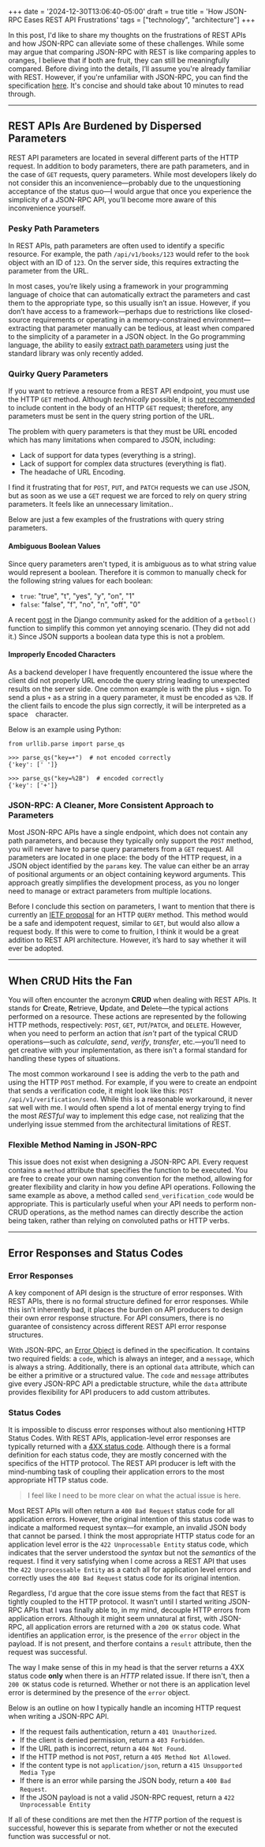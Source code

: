 +++
date = '2024-12-30T13:06:40-05:00'
draft = true
title = 'How JSON-RPC Eases REST API Frustrations'
tags = ["technology", "architecture"]
+++

In this post, I'd like to share my thoughts on the frustrations of REST APIs and how JSON-RPC can alleviate some of these challenges. While some may argue that comparing JSON-RPC with REST is like comparing apples to oranges, I believe that if both are fruit, they can still be meaningfully compared. Before diving into the details, I’ll assume you're already familiar with REST. However, if you're unfamiliar with JSON-RPC, you can find the specification [here](https://www.jsonrpc.org/specification). It's concise and should take about 10 minutes to read through.
___

## REST APIs Are Burdened by Dispersed Parameters
REST API parameters are located in several different parts of the HTTP request. In addition to body parameters, there are path parameters, and in the case of `GET` requests, query parameters. While most developers likely do not consider this an inconvenience—probably due to the unquestioning acceptance of the status quo—I would argue that once you experience the simplicity of a JSON-RPC API, you’ll become more aware of this inconvenience yourself.

### Pesky Path Parameters
In REST APIs, path parameters are often used to identify a specific resource. For example, the path `/api/v1/books/123` would refer to the `book` object with an ID of `123`. On the server side, this requires extracting the parameter from the URL.

In most cases, you’re likely using a framework in your programming language of choice that can automatically extract the parameters and cast them to the appropriate type, so this usually isn’t an issue. However, if you don’t have access to a framework—perhaps due to restrictions like closed-source requirements or operating in a memory-constrained environment—extracting that parameter manually can be tedious, at least when compared to the simplicity of a parameter in a JSON object. In the Go programming language, the ability to easily [extract path parameters](https://go.dev/blog/routing-enhancements) using just the standard library was only recently added.

### Quirky Query Parameters
If you want to retrieve a resource from a REST API endpoint, you must use the HTTP `GET` method. Although _technically_ possible, it is [not recommended](https://developer.mozilla.org/en-US/docs/Web/HTTP/Methods/GET) to include content in the body of an HTTP `GET` request; therefore, any parameters must be sent in the query string portion of the URL.

The problem with query parameters is that they must be URL encoded which has many limitations when compared to JSON, including:
- Lack of support for data types (everything is a string).
- Lack of support for complex data structures (everything is flat).
- The headache of URL Encoding.

I find it frustrating that for `POST`, `PUT`, and `PATCH` requests we can use JSON, but as soon as we use a `GET` request we are forced to rely on query string parameters. It feels like an unnecessary limitation..

Below are just a few examples of the frustrations with query string parameters.

#### Ambiguous Boolean Values
Since query parameters aren't typed, it is ambiguous as to what string value would represent a boolean. Therefore it is common to manually check for the following string values for each boolean:
  - `true`: "true", "t", "yes", "y", "on", "1"
  - `false`: "false", "f", "no", "n", "off", "0"

A recent [post](https://forum.djangoproject.com/t/add-getbool-to-request-query-params-querydict/30985) in the Django community asked for the addition of a `getbool()` function to simplify this common yet annoying scenario. (They did not add it.) Since JSON supports a boolean data type this is not a problem.

#### Improperly Encoded Characters
As a backend developer I have frequently encountered the issue where the client did not properly URL encode the query string leading to unexpected results on the server side. One common example is with the plus `+` sign. To send a plus `+` as a string in a query parameter, it must be encoded as `%2B`. If the client fails to encode the plus sign correctly, it will be interpreted as a space ` ` character.

Below is an example using Python:
```
from urllib.parse import parse_qs

>>> parse_qs("key=+")  # not encoded correctly
{'key': [' ']}

>>> parse_qs("key=%2B")  # encoded correctly
{'key': ['+']}
```

### JSON-RPC: A Cleaner, More Consistent Approach to Parameters
Most JSON-RPC APIs have a single endpoint, which does not contain any path parameters, and because they typically only support the `POST` method, you will never have to parse query parameters from a `GET` request. All parameters are located in one place: the body of the HTTP request, in a JSON object identified by the `params` key. The value can either be an array of positional arguments or an object containing keyword arguments. This approach greatly simplifies the development process, as you no longer need to manage or extract parameters from multiple locations.

Before I conclude this section on parameters, I want to mention that there is currently an [IETF proposal](https://datatracker.ietf.org/doc/draft-ietf-httpbis-safe-method-w-body/) for an HTTP `QUERY` method. This method would be a safe and idempotent request, similar to `GET`, but would also allow a request body. If this were to come to fruition, I think it would be a great addition to REST API architecture. However, it’s hard to say whether it will ever be adopted.
___

## When CRUD Hits the Fan
You will often encounter the acronym **CRUD** when dealing with REST APIs. It stands for **C**reate, **R**etrieve, **U**pdate, and **D**elete—the typical actions performed on a resource. These actions are represented by the following HTTP methods, respectively: `POST`, `GET`, `PUT`/`PATCH`, and `DELETE`. However, when you need to perform an action that _isn't_ part of the typical CRUD operations—such as _calculate_, _send_, _verify_, _transfer_, etc.—you’ll need to get creative with your implementation, as there isn't a formal standard for handling these types of situations.

The most common workaround I see is adding the verb to the path and using the HTTP `POST` method. For example, if you were to create an endpoint that sends a verification code, it might look like this: `POST /api/v1/verification/send`. While this is a reasonable workaround, it never sat well with me. I would often spend a lot of mental energy trying to find the most _RESTful_ way to implement this edge case, not realizing that the underlying issue stemmed from the architectural limitations of REST.

### Flexible Method Naming in JSON-RPC
This issue does not exist when designing a JSON-RPC API. Every request contains a `method` attribute that specifies the function to be executed. You are free to create your own naming convention for the method, allowing for greater flexibility and clarity in how you define API operations. Following the same example as above, a method called `send_verification_code` would be appropriate. This is particularly useful when your API needs to perform non-CRUD operations, as the method names can directly describe the action being taken, rather than relying on convoluted paths or HTTP verbs.
___

## Error Responses and Status Codes

### Error Responses
A key component of API design is the structure of error responses. With REST APIs, there is no formal structure defined for error responses. While this isn’t inherently bad, it places the burden on API producers to design their own error response structure. For API consumers, there is no guarantee of 
consistency across different REST API error response structures.

With JSON-RPC, an [Error Object](https://www.jsonrpc.org/specification#error_object) is defined in the specification. It contains two required fields: a `code`, which is always an integer, and a `message`, which is always a string. Additionally, there is an optional `data` attribute, which can be either a primitive or a structured value. The `code` and `message` attributes give every JSON-RPC API a predictable structure, while the `data` attribute provides flexibility for API producers to add custom attributes.

### Status Codes
It is impossible to discuss error responses without also mentioning HTTP Status Codes. With REST APIs, application-level error responses are typically returned with a [4XX status code](https://developer.mozilla.org/en-US/docs/Web/HTTP/Status#client_error_responses). Although there is a formal definition for each status code, they are mostly concerned with the specifics of the HTTP protocol. The REST API producer is left with the mind-numbing task of coupling their application errors to the most appropriate HTTP status code.


> I feel like I need to be more clear on what the actual issue is here.


Most REST APIs will often return a `400 Bad Request` status code for all application errors. However, the original intention of this status code was to indicate a malformed request syntax—for example, an invalid JSON body that cannot be parsed. I think the most appropriate HTTP status code for an application level error is the `422 Unprocessable Entity` status code, which indicates that the server understood the _syntax_ but not the _semantics_ of the request. I find it very satisfying when I come across a REST API that uses the `422 Unprocessable Entity` as a catch all for application level errors and correctly uses the `400 Bad Request` status code for its original intention.

Regardless, I'd argue that the core issue stems from the fact that REST is tightly coupled to the HTTP protocol. It wasn’t until I started writing JSON-RPC APIs that I was finally able to, in my mind, decouple HTTP errors from application errors. Although it might seem unnatural at first, with JSON-RPC, all application errors are returned with a `200 OK` status code. What identifies an application error, is the presence of the `error` object in the payload. If is not present, and therfore contains a `result` attribute, then the request was successful.

The way I make sense of this in my head is that the server returns a 4XX status code **only** when there is an _HTTP_ related issue. If there isn't, then a `200 OK` status code is returned. Whether or not there is an application level error is determined by the presence of the `error` object.

Below is an outline on how I typically handle an incoming HTTP request when writing a JSON-RPC API.
- If the request fails authentication, return a `401 Unauthorized`.
- If the client is denied permission, return a `403 Forbidden`.
- If the URL path is incorrect, return a `404 Not Found`.
- If the HTTP method is not `POST`, return a `405 Method Not Allowed`.
- If the content type is not `application/json`, return a `415 Unsupported Media Type`
- If there is an error while parsing the JSON body, return a `400 Bad Request`.
- If the JSON payload is not a valid JSON-RPC request, return a `422 Unprocessable Entity`

If all of these conditions are met then the _HTTP_ portion of the request is successful, however this is separate from whether or not the executed function was successful or not.

